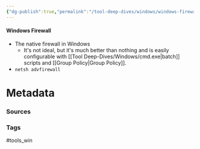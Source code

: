 ```yaml
---
{"dg-publish":true,"permalink":"/tool-deep-dives/windows/windows-firewall/","updated":"2024-03-19T11:58:43.000-07:00"}
---
```


#### Windows Firewall
- The native firewall in Windows
	- It's not ideal, but it's much better than nothing and is easily configurable with [[Tool Deep-Dives/Windows/cmd.exe\|batch]] scripts and [[Group Policy\|Group Policy]].
- `netsh advfirewall`






# Metadata

### Sources

### Tags
#tools_win 